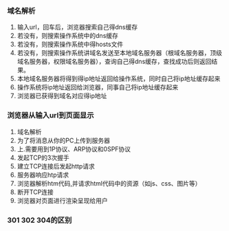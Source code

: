 ### 域名解析
1. 输入url，回车后，浏览器搜索自己得dns缓存
2. 若没有，则搜索操作系统中的dns缓存
3. 若没有，则搜索操作系统中得hosts文件
4. 若没有，则搜索操作系统讲域名发送至本地域名服务器（根域名服务器，顶级域名服务器，权限域名服务器），查询自己得dns缓存，查找成功后则返回结果。
5. 本地域名服务器将得到得ip地址返回给操作系统，同时自己将ip地址缓存起来
6. 操作系统将ip地址返回给浏览器，同事自己将ip地址缓存起来
7. 浏览器已获得到域名对应得ip地址


### 浏览器从输入url到页面显示
1. 域名解析
2. 为了将消息从你的PC上传到服务器
3. 上.需要用到1P协议、ARP协议和0SPF协议
4. 发起TCP的3次握手
5. 建立TCP连接后发起http请求
6. 服务器响应htp请求
7. 浏览器解析htm代码,并请求html代码中的资源（如js、css、图片等）
8. 断开TCP连接
9. 浏览器对页面进行渲染呈现给用户

### 301 302 304的区别